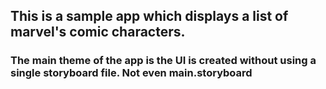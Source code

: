 ## This is a sample app which displays a list of marvel's comic characters.

### The main theme of the app is the UI is created without using a single storyboard file. Not even main.storyboard
